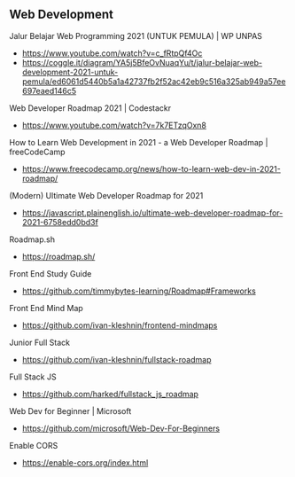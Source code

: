 
## Web Development

Jalur Belajar Web Programming 2021 (UNTUK PEMULA) | WP UNPAS
- https://www.youtube.com/watch?v=c_fRtpQf4Oc
- https://coggle.it/diagram/YA5j5BfeOvNuaqYu/t/jalur-belajar-web-development-2021-untuk-pemula/ed6061d5440b5a1a42737fb2f52ac42eb9c516a325ab949a57ee697eaed146c5

Web Developer Roadmap 2021 | Codestackr
- https://www.youtube.com/watch?v=7k7ETzqOxn8

How to Learn Web Development in 2021 - a Web Developer Roadmap | freeCodeCamp
- https://www.freecodecamp.org/news/how-to-learn-web-dev-in-2021-roadmap/

(Modern) Ultimate Web Developer Roadmap for 2021
- https://javascript.plainenglish.io/ultimate-web-developer-roadmap-for-2021-6758edd0bd3f

Roadmap.sh
- https://roadmap.sh/

Front End Study Guide
- https://github.com/timmybytes-learning/Roadmap#Frameworks

Front End Mind Map
- https://github.com/ivan-kleshnin/frontend-mindmaps

Junior Full Stack
- https://github.com/ivan-kleshnin/fullstack-roadmap

Full Stack JS
- https://github.com/harked/fullstack_js_roadmap


Web Dev for Beginner | Microsoft
- https://github.com/microsoft/Web-Dev-For-Beginners

Enable CORS
- https://enable-cors.org/index.html
